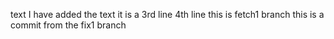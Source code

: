 text
I have added the text
it is a 3rd line
4th line
this is fetch1 branch
this is a commit from the fix1 branch
